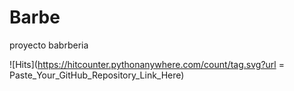 # Barbe
proyecto babrberia

 
  ![Hits](https://hitcounter.pythonanywhere.com/count/tag.svg?url = Paste_Your_GitHub_Repository_Link_Here)
